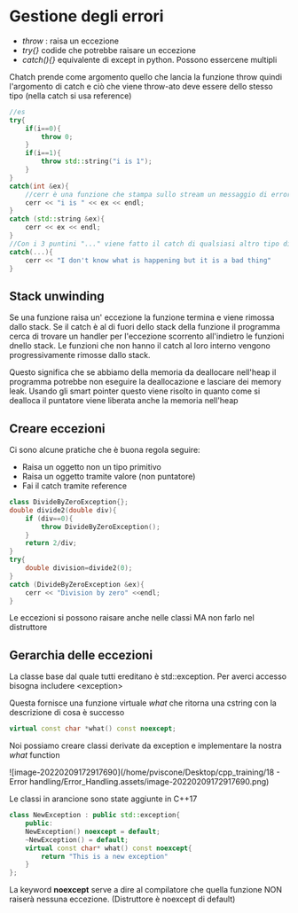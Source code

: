 # Gestione degli errori

- *throw* : raisa un eccezione
- *try{}* codide che potrebbe raisare un eccezione
-  *catch(){}* equivalente di except in python. Possono essercene multipli

Chatch prende come argomento quello che lancia la funzione throw quindi l'argomento di catch e ciò che viene throw-ato deve essere dello stesso tipo (nella catch si usa reference)

```cpp
//es
try{
    if(i==0){
        throw 0;
    }
    if(i==1){
        throw std::string("i is 1");
    }
}
catch(int &ex){
    //cerr è una funzione che stampa sullo stream un messaggio di errore
    cerr << "i is " << ex << endl;
}
catch (std::string &ex){
    cerr << ex << endl;
}
//Con i 3 puntini "..." viene fatto il catch di qualsiasi altro tipo di eccezione
catch(...){
    cerr << "I don't know what is happening but it is a bad thing"
}

```

## Stack unwinding

Se una funzione raisa un' eccezione la funzione termina e viene rimossa dallo stack. Se il catch è al di fuori dello stack della funzione il programma cerca di trovare un handler per l'eccezione scorrento all'indietro le funzioni dnello stack. Le funzioni che non hanno il catch al loro interno vengono progressivamente rimosse dallo stack.

Questo significa che se abbiamo della memoria da deallocare nell'heap il programma potrebbe non eseguire la deallocazione e lasciare dei memory leak. Usando gli smart pointer questo viene risolto in quanto come si dealloca il puntatore viene liberata anche la memoria nell'heap

## Creare eccezioni

Ci sono alcune pratiche che è buona regola seguire:

- Raisa un oggetto non un tipo primitivo
- Raisa un oggetto tramite valore (non puntatore)
- Fai il catch tramite reference

```cpp
class DivideByZeroException{};
double divide2(double div){
    if (div==0){
        throw DivideByZeroException();
    }
    return 2/div;
}
try{
    double division=divide2(0);
}
catch (DivideByZeroException &ex){
    cerr << "Division by zero" <<endl;
}
```

Le eccezioni si possono raisare anche nelle classi MA non farlo nel distruttore

## Gerarchia delle eccezioni

La classe base dal quale tutti ereditano è std::exception. Per averci accesso bisogna includere \<exception>

Questa fornisce una funzione virtuale *what* che ritorna una cstring con la descrizione di cosa è successo

```cpp
virtual const char *what() const noexcept;
```

Noi possiamo creare classi derivate da exception e implementare la nostra *what* function

![image-20220209172917690](/home/pviscone/Desktop/cpp_training/18 - Error handling/Error_Handling.assets/image-20220209172917690.png)

Le classi in arancione sono state aggiunte in C++17

```cpp
class NewException : public std::exception{
    public:
    NewException() noexcept = default;
    ~NewException() = default;
    virtual const char* what() const noexcept{
        return "This is a new exception"
    }
};
```

 La keyword **noexcept** serve a dire al compilatore che quella funzione NON raiserà nessuna eccezione. (Distruttore è noexcept di default)